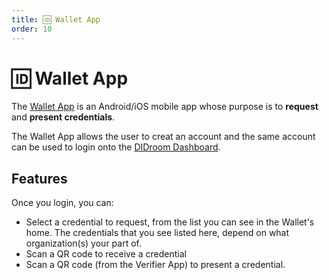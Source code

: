 ```yaml
---
title: 🆔 Wallet App 
order: 10
---
```

# 🆔 Wallet App 

The [Wallet App](https://github.com/ForkbombEu/wallet) is an Android/iOS mobile app whose purpose is to **request** and **present credentials**. 

The Wallet App allows the user to creat an account and the same account can be used to login onto the [DIDroom Dashboard](https://dashboard.didroom.com/).

## Features
Once you login, you can: 
 - Select a credential to request, from the list you can see in the Wallet's home. The credentials that you see listed here, depend on what organization(s) your part of. 
 - Scan a QR code to receive a credential 
 - Scan a QR code (from the Verifier App) to present a credential.

